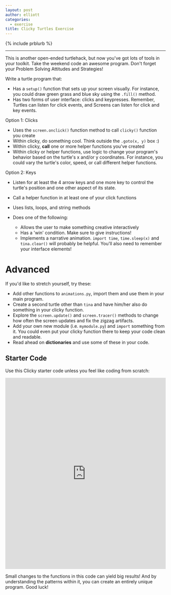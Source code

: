 ```yaml
---
layout: post
author: elliott
categories:
  - exercise
title: Clicky Turtles Exercise
---
```


{% include prblurb %}

___

This is another open-ended turtlehack, but now you've got lots of tools in your
toolkit.  Take the weekend code an awesome program.  Don't forget your Problem
Solving Attitudes and Strategies!

Write a turtle program that:

* Has a `setup()` function that sets up your screen visually. For instance, you could
draw green grass and blue sky using the `.fill()` method.
* Has two forms of user interface: clicks and keypresses.  Remember, Turtles can listen for click events, and Screens can listen for click and key events.

Option 1: Clicks

* Uses the `screen.onclick()` function method to call `clicky()` function you create
* Within clicky, do something cool.  Think outside the `.goto(x, y)` box :)
* Within clicky, **call** one or more helper functions you've created
* Within clicky or helper functions, use logic to change your program's behavior
based on the turtle's x and/or y coordinates.  For instance, you could vary the
turtle's color, speed, or call different helper functions.

Option 2: Keys

* Listen for at least the 4 arrow keys and one more key to control the turtle's position and one other aspect of its state.
* Call a helper function in at least one of your click functions


* Uses lists, loops, and string methods
* Does one of the following:
  * Allows the user to make something creative interactively
  * Has a 'win' condition.  Make sure to give instructions!
  * Implements a narrative animation.  `import time`, `time.sleep(x)` and `tina.clear()` will probably be helpful.  You'll also need to remember your interface elements!

# Advanced

If you'd like to stretch yourself, try these:

* Add other functions to `animations.py`, import them and use them in your main
program.
* Create a second turtle other than `tina` and have him/her also do something
in your clicky function.
* Explore the `screen.update()` and `screen.tracer()` methods to change how
often the screen updates and fix the zigzag artifacts.
* Add your own new module (i.e. `mymodule.py`) and `import` something from it.
You could even put your clicky function there to keep your code clean and readable.
* Read ahead on **dictionaries** and use some of these in your code.

## Starter Code

Use this Clicky starter code unless you feel like coding from scratch:

<iframe src="https://trinket.io/embed/python/fbf0c594fd" width="100%" height="600" frameborder="0" marginwidth="0" marginheight="0" allowfullscreen></iframe>

Small changes to the functions in this code can yield big results!  And by understanding the patterns within it, you can create an entirely unique program.  Good luck!